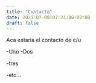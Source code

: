 ```yaml
---
title: "Contacto"
date: 2021-07-08T01:23:00-03:00
draft: false
---
```


Aca estaria el contacto de c/u

-Uno
-Dos

-tres

-etc...